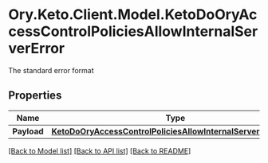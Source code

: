 # Ory.Keto.Client.Model.KetoDoOryAccessControlPoliciesAllowInternalServerError
The standard error format
## Properties

Name | Type | Description | Notes
------------ | ------------- | ------------- | -------------
**Payload** | [**KetoDoOryAccessControlPoliciesAllowInternalServerErrorBody**](KetoDoOryAccessControlPoliciesAllowInternalServerErrorBody.md) |  | [optional] 

[[Back to Model list]](../README.md#documentation-for-models) [[Back to API list]](../README.md#documentation-for-api-endpoints) [[Back to README]](../README.md)

